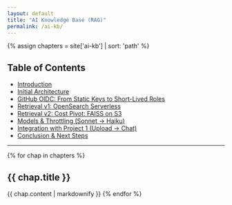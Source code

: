```yaml
---
layout: default
title: "AI Knowledge Base (RAG)"
permalink: /ai-kb/
---
```


{% assign chapters = site['ai-kb'] | sort: 'path' %}

## Table of Contents
- [Introduction](/ai-kb/#01-introduction)
- [Initial Architecture](/ai-kb/#02-architecture-initial-plan)
- [GitHub OIDC: From Static Keys to Short-Lived Roles](/ai-kb/#03-infrastructure-as-code-&-github-oidc)
- [Retrieval v1: OpenSearch Serverless](/ai-kb/#04-retrieval-v1-opensearch-serverless)
- [Retrieval v2: Cost Pivot: FAISS on S3](/ai-kb/#05-retrieval-v2-cost-pivot-faiss-on-s3)
- [Models & Throttling (Sonnet → Haiku)](/ai-kb/#06-models-and-throttling)
- [Integration with Project 1 (Upload → Chat)](/ai-kb/#07-integration-with-project-1)
- [Conclusion & Next Steps](/ai-kb/#08-conclusion)

---

{% for chap in chapters %}
<a id="{{ chap.slug }}"></a>
## **{{ chap.title }}**
{{ chap.content | markdownify }}
{% endfor %}
